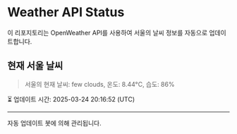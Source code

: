 
# Weather API Status

이 리포지토리는 OpenWeather API를 사용하여 서울의 날씨 정보를 자동으로 업데이트합니다.

## 현재 서울 날씨
> 서울의 현재 날씨: few clouds, 온도: 8.44°C, 습도: 86%

⏳ 업데이트 시간: 2025-03-24 20:16:52 (UTC)

---
자동 업데이트 봇에 의해 관리됩니다.
